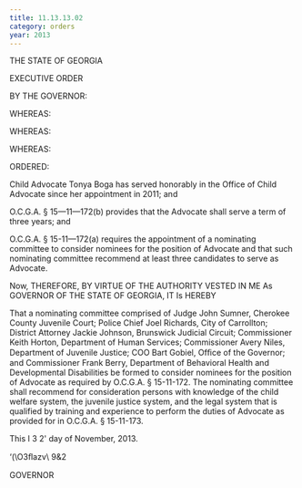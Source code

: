 ```yaml
---
title: 11.13.13.02
category: orders
year: 2013
---
```

 

THE STATE OF GEORGIA

EXECUTIVE ORDER

BY THE GOVERNOR:

WHEREAS:

WHEREAS:

WHEREAS:

ORDERED:

Child Advocate Tonya Boga has served honorably in the Office of
Child Advocate since her appointment in 2011; and

O.C.G.A. § 15—11—172(b) provides that the Advocate shall serve a
term of three years; and

O.C.G.A. § 15-11—172(a) requires the appointment of a nominating
committee to consider nominees for the position of Advocate and
that such nominating committee recommend at least three
candidates to serve as Advocate.

Now, THEREFORE, BY VIRTUE OF THE AUTHORITY VESTED IN
ME As GOVERNOR OF THE STATE OF GEORGIA, IT Is HEREBY

That a nominating committee comprised of Judge John Sumner,
Cherokee County Juvenile Court; Police Chief Joel Richards, City of
Carrollton; District Attorney Jackie Johnson, Brunswick Judicial
Circuit; Commissioner Keith Horton, Department of Human
Services; Commissioner Avery Niles, Department of Juvenile
Justice; COO Bart Gobiel, Ofﬁce of the Governor; and
Commissioner Frank Berry, Department of Behavioral Health and
Developmental Disabilities be formed to consider nominees for the
position of Advocate as required by O.C.G.A. § 15-11-172. The
nominating committee shall recommend for consideration persons
with knowledge of the child welfare system, the juvenile justice
system, and the legal system that is qualified by training and
experience to perform the duties of Advocate as provided for in
O.C.G.A. § 15-11-173.

This I 3 2' day of November, 2013.

‘(\O3ﬂazv\ 9&2

GOVERNOR


